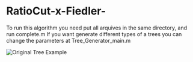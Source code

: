 # RatioCut-x-Fiedler-

To run this algorithm you need put all arquives in the same directory, and run complete.m
If you want generate different types of a trees you can change the parameters at Tree_Generator_main.m

![Original Tree Example](complete.png)
